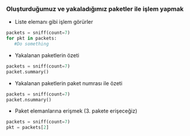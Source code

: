 ### Oluşturduğumuz ve yakaladığımız paketler ile işlem yapmak


+ Liste elemanı gibi işlem görürler

```python
packets = sniff(count=7)
for pkt in packets:
   #Do something
```

+ Yakalanan paketlerin özeti

```python
packets = sniff(count=7)
packet.summary()
```

+ Yakalanan paketlerin paket numrası ile özeti

```python
packets = sniff(count=7)
packet.nsummary()
```

+ Paket elemanlarına erişmek (3. pakete erişeceğiz)

```python
packets = sniff(count=7)
pkt = packets[2]
```
